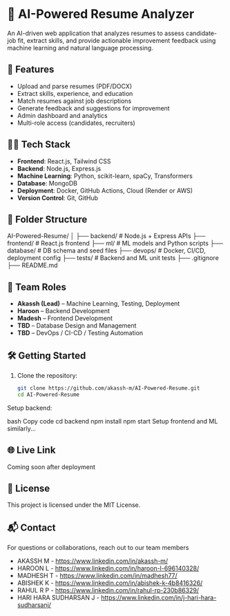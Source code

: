 # 🧠 AI-Powered Resume Analyzer

An AI-driven web application that analyzes resumes to assess candidate-job fit, extract skills, and provide actionable improvement feedback using machine learning and natural language processing.

## 🚀 Features

- Upload and parse resumes (PDF/DOCX)
- Extract skills, experience, and education
- Match resumes against job descriptions
- Generate feedback and suggestions for improvement
- Admin dashboard and analytics
- Multi-role access (candidates, recruiters)

## 👨‍💻 Tech Stack

- **Frontend**: React.js, Tailwind CSS
- **Backend**: Node.js, Express.js
- **Machine Learning**: Python, scikit-learn, spaCy, Transformers
- **Database**: MongoDB
- **Deployment**: Docker, GitHub Actions, Cloud (Render or AWS)
- **Version Control**: Git, GitHub

## 📁 Folder Structure

AI-Powered-Resume/
│
├── backend/ # Node.js + Express APIs
├── frontend/ # React.js frontend
├── ml/ # ML models and Python scripts
├── database/ # DB schema and seed files
├── devops/ # Docker, CI/CD, deployment config
├── tests/ # Backend and ML unit tests
├── .gitignore
├── README.md 


## 👥 Team Roles

- **Akassh (Lead)** – Machine Learning, Testing, Deployment
- **Haroon** – Backend Development
- **Madesh** – Frontend Development
- **TBD** – Database Design and Management
- **TBD** – DevOps / CI-CD / Testing Automation

## 🛠 Getting Started

1. Clone the repository:
   ```bash
   git clone https://github.com/akassh-m/AI-Powered-Resume.git
   cd AI-Powered-Resume
Setup backend:

bash
Copy code
cd backend
npm install
npm start
Setup frontend and ML similarly...


## 🌐 Live Link
Coming soon after deployment


## 📄 License
This project is licensed under the MIT License.

## 📬 Contact
For questions or collaborations, reach out to our team members
- AKASSH M  - https://www.linkedin.com/in/akassh-m/
- HAROON L  - https://www.linkedin.com/in/haroon-l-696140328/
- MADHESH T - https://www.linkedin.com/in/madhesh77/
- ABISHEK K - https://www.linkedin.com/in/abishek-k-4b8416326/
- RAHUL R P - https://www.linkedin.com/in/rahul-rp-230b86329/
- HARI HARA SUDHARSAN J - https://www.linkedin.com/in/j-hari-hara-sudharsanj/
